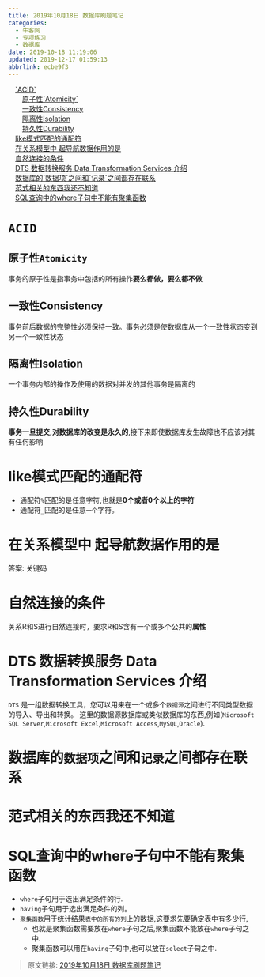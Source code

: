 ```yaml
---
title: 2019年10月18日 数据库刷题笔记
categories: 
  - 牛客网
  - 专项练习
  - 数据库
date: 2019-10-18 11:19:06
updated: 2019-12-17 01:59:13
abbrlink: ecbe9f3
---
```

<div id='my_toc'><a href="/exam/ecbe9f3/#-ACID" class="header_1">`ACID`</a>&nbsp;<br><a href="/exam/ecbe9f3/#原子性-Atomicity" class="header_2">原子性`Atomicity`</a>&nbsp;<br><a href="/exam/ecbe9f3/#一致性Consistency" class="header_2">一致性Consistency</a>&nbsp;<br><a href="/exam/ecbe9f3/#隔离性Isolation" class="header_2">隔离性Isolation</a>&nbsp;<br><a href="/exam/ecbe9f3/#持久性Durability" class="header_2">持久性Durability</a>&nbsp;<br><a href="/exam/ecbe9f3/#like模式匹配的通配符" class="header_1">like模式匹配的通配符</a>&nbsp;<br><a href="/exam/ecbe9f3/#在关系模型中-起导航数据作用的是" class="header_1">在关系模型中 起导航数据作用的是</a>&nbsp;<br><a href="/exam/ecbe9f3/#自然连接的条件" class="header_1">自然连接的条件</a>&nbsp;<br><a href="/exam/ecbe9f3/#DTS-数据转换服务-Data-Transformation-Services-介绍" class="header_1">DTS 数据转换服务 Data Transformation Services 介绍</a>&nbsp;<br><a href="/exam/ecbe9f3/#数据库的-数据项-之间和-记录-之间都存在联系" class="header_1">数据库的`数据项`之间和`记录`之间都存在联系</a>&nbsp;<br><a href="/exam/ecbe9f3/#范式相关的东西我还不知道" class="header_1">范式相关的东西我还不知道</a>&nbsp;<br><a href="/exam/ecbe9f3/#SQL查询中的where子句中不能有聚集函数" class="header_1">SQL查询中的where子句中不能有聚集函数</a>&nbsp;<br></div>
<style>.header_1{margin-left: 1em;}.header_2{margin-left: 2em;}.header_3{margin-left: 3em;}.header_4{margin-left: 4em;}.header_5{margin-left: 5em;}.header_6{margin-left: 6em;}</style>
<!--more-->
<script>if (navigator.platform.search('arm')==-1){document.getElementById('my_toc').style.display = 'none';}var e,p = document.getElementsByTagName('p');while (p.length>0) {e = p[0];e.parentElement.removeChild(e);}</script>

<!--end-->
<!--SSTStart-->
# `ACID` #
## 原子性`Atomicity` ##
事务的原子性是指事务中包括的所有操作**要么都做，要么都不做**
## 一致性Consistency ##
事务前后数据的完整性必须保持一致。事务必须是使数据库从一个一致性状态变到另一个一致性状态
## 隔离性Isolation ##
一个事务内部的操作及使用的数据对并发的其他事务是隔离的
## 持久性Durability ##
**事务一旦提交,对数据库的改变是永久的**,接下来即使数据库发生故障也不应该对其有任何影响

# like模式匹配的通配符 #
- 通配符`%`匹配的是任意字符,也就是**0个或者0个以上的字符**
- 通配符`_`匹配的是任意`一个`字符。

# 在关系模型中 起导航数据作用的是 #
答案: 关键码
# 自然连接的条件 #
关系R和S进行自然连接时，要求R和S含有一个或多个公共的**属性**
# DTS 数据转换服务 Data Transformation Services 介绍 #
`DTS` 是一组数据转换工具，您可以用来在一个或多个`数据源`之间进行不同类型数据的导入、导出和转换。
这里的数据源数据库或类似数据库的东西,例如(`Microsoft SQL Server`,`Microsoft Excel`,`Microsoft Access`,`MySQL`,`Oracle`).
# 数据库的`数据项`之间和`记录`之间都存在联系 #
# 范式相关的东西我还不知道 #
# SQL查询中的where子句中不能有聚集函数 #
- `where`子句用于选出满足条件的行.
- `having`子句用于选出满足条件的列。
- `聚集函数`用于统计结果`表中的所有的列`上的数据,这要求先要确定表中有多少行,
    - 也就是聚集函数需要放在`where`子句之后,聚集函数不能放在`where`子句之中.
    - 聚集函数可以用在`having`子句中,也可以放在`select`子句之中.

<!--SSTStop-->

>原文链接: [2019年10月18日 数据库刷题笔记](https://lanlan2017.github.io/blog/ecbe9f3/)

